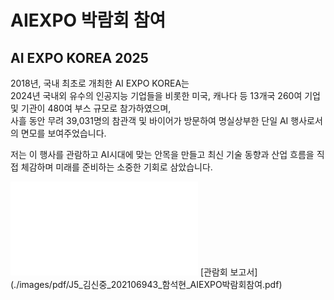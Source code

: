# AIEXPO 박람회 참여

## AI EXPO KOREA 2025
2018년, 국내 최초로 개최한 AI EXPO KOREA는  
2024년 국내외 유수의 인공지능 기업들을 비롯한 미국, 캐나다 등 13개국 260여 기업 및 기관이 480여 부스 규모로 참가하였으며,   
사흘 동안 무려 39,031명의 참관객 및 바이어가 방문하여 명실상부한 단일 AI 행사로서의 면모를 보여주었습니다.      

저는 이 행사를 관람하고 AI시대에 맞는 안목을 만들고 최신 기술 동향과 산업 흐름을 직접 체감하며 미래를 준비하는 소중한 기회로 삼았습니다.

<embed src="../images/pdf/J5_김신중_202106943_함석현_AIEXPO박람회참여.pdf" type="application/pdf">
[관람회 보고서](./images/pdf/J5_김신중_202106943_함석현_AIEXPO박람회참여.pdf)

